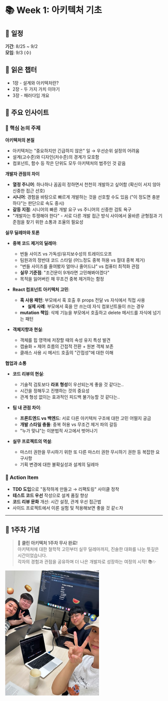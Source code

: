 # 📚 Week 1: 아키텍처 기초

## 📅 일정

**기간**: 8/25 ~ 9/2  
**모임**: 9/3 (수)

## 📖 읽은 챕터

- 1장 - 설계와 아키텍처란?
- 2장 - 두 가지 가치 이야기
- 3장 - 패러다임 개요

## 💭 주요 인사이트

### 🎯 핵심 논의 주제

**아키텍처의 본질**

- 아키텍처는 "중요하지만 긴급하지 않은" 일 → 우선순위 설정의 어려움
- 설계(고수준)와 디자인(저수준)의 경계가 모호함
- 컴포넌트, 함수 등 작은 단위도 모두 아키텍처의 범주인 것 같음

**개발자 관점의 차이**

- **열정 주니어**: 하나하나 꼼꼼히 정하면서 천천히 개발하고 싶어함 (확신이 서지 않아 신중한 접근 선호)
- **시니어**: 경험을 바탕으로 빠르게 개발하는 것을 선호할 수도 있음 ("이 정도면 충분하다"는 판단으로 속도 중시)
- **갈등 지점**: 시니어의 빠른 개발 요구 vs 주니어의 신중한 검토 욕구
- "개발자는 투쟁해야 한다" - 서로 다른 개발 접근 방식 사이에서 올바른 균형점과 기준점을 찾기 위한 소통과 조율의 필요성

**실무 딜레마와 토론**

- **중복 코드 제거의 딜레마**:

  - 번들 사이즈 vs 가독성/유지보수성의 트레이드오프
  - 팀원과의 정반대 코드 스타일 (어느정도 중복 허용 vs 절대 중복 제거)
  - "번들 사이즈를 줄여봤자 얼마나 줄어드냐" vs 컴퓨터 최적화 관점
  - **실무 기준점**: "조건문이 9개라면 고민해봐야겠다"
  - 목적을 잃어버린 채 무조건 중복 제거하는 함정

- **React 컴포넌트 아키텍처 고민**:

  - **훅 사용 패턴**: 부모에서 훅 호출 후 props 전달 vs 자식에서 직접 사용
    - **실제 사례**: 부모에서 훅을 안 쓰는데 자식 컴포넌트들이 쓰는 경우
  - **mutation 책임**: 삭제 기능을 부모에서 호출하고 delete 메서드를 자식에 넘기는 패턴

- **객체지향과 현실**:
  - 객체를 힙 영역에 저장할 때의 속성 유지 특성 발견
  - 캡슐화 = 제어 흐름의 간접적 전환 + 원본 객체 보존
  - 클래스 사용 시 메서드 호출의 "간접성"에 대한 이해

**협업과 소통**

- **코드 리뷰의 현실**:

  - 기술적 검토보다 **라포 형성**이 우선되는게 좋을 것 같다는..
  - 시간을 정해두고 진행하는 것의 중요성
  - 관계 형성 없이는 효과적인 피드백 불가능할 것 같다는..

- **팀 내 관점 차이**:

  - **프론트엔드 vs 백엔드**: 서로 다른 아키텍처 구조에 대한 고민 어떨지 궁금
  - **개발 스타일 충돌**: 중복 허용 vs 무조건 제거 파의 갈등
  - "누가 맞냐"는 이분법적 사고에서 벗어나기

- **실무 프로젝트의 역설**:
  - 마스터 권한을 무시하기 위한 또 다른 마스터 권한 무시하기 권한 등 복잡한 요구사항
  - 기획 변경에 대한 불확실성과 설계의 딜레마

### 🎯 Action Item

- **TDD 도입**으로 "동작하게 만들고 → 리팩토링" 사이클 정착
- **테스트 코드 우선** 작성으로 설계 품질 향상
- **코드 리뷰 문화** 개선: 시간 설정, 관계 우선 접근법
- 사이드 프로젝트에서 이론 실험 및 적용해보면 좋을 것 같ㄷ자

---

## 📸 1주차 기념

> 🎉 **클린 아키텍처 1주차 무사 완료!**  
> 아키텍처에 대한 철학적 고민부터 실무 딜레마까지, 진솔한 대화를 나눈 뜻깊은 시간이었습니다.  
> 각자의 경험과 관점을 공유하며 더 나은 개발자로 성장하는 여정의 시작! 📚✨

<img src="./../assets/week1.png" width='300'/>
